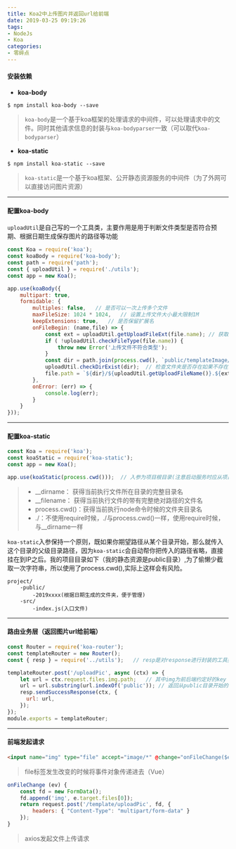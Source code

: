 ```yaml
---
title: Koa2中上传图片并返回url给前端
date: 2019-03-25 09:19:26
tags:
- NodeJs
- Koa
categories:
- 零碎点
---
```


#### 安装依赖

- **koa-body**

``` shell
$ npm install koa-body --save
```

> ``koa-body``是一个基于koa框架的处理请求的中间件，可以处理请求中的文件。同时其他请求信息的封装与``koa-bodyparser``一致（可以取代``koa-bodyparser``）

- **koa-static**

``` shell
$ npm install koa-static --save
```

> ``koa-static``是一个基于koa框架、公开静态资源服务的中间件（为了外网可以直接访问图片资源）

***

#### 配置koa-body

``uploadUtil``是自己写的一个工具类，主要作用是用于判断文件类型是否符合预期、根据日期生成保存图片的路径等功能

``` javascript
const Koa = require('koa');
const koaBody = require('koa-body');
const path = require('path');
const { uploadUtil } = require('./utils');
const app = new Koa();

app.use(koaBody({
    multipart: true,
    formidable: {
        multiples: false,   // 是否可以一次上传多个文件
        maxFileSize: 1024 * 1024,   // 设置上传文件大小最大限制1M
        keepExtensions: true,   // 是否保留扩展名
        onFileBegin: (name,file) => {
            const ext = uploadUtil.getUploadFileExt(file.name); // 获取文件后缀
            if ( !uploadUtil.checkFileType(file.name)) {
                throw new Error('上传文件不符合类型');
            }
            const dir = path.join(process.cwd(), `public/templateImage/${uploadUtil.getUploadDirName()}`);  // 最终要保存到的文件夹目录
            uploadUtil.checkDirExist(dir);  // 检查文件夹是否存在如果不存在则新建文件夹
            file.path = `${dir}/${uploadUtil.getUploadFileName()}.${ext}`;  // 重新覆盖 file.path 属性
        },
        onError: (err) => {
            console.log(err);
        }
    }
}));
```

***

#### 配置koa-static

``` javascript
const Koa = require('koa');
const koaStatic = require('koa-static');
const app = new Koa();

app.use(koaStatic(process.cwd()));  // 入参为项目根目录(注意启动服务时应从项目根目录启动)
```

> - __dirname： 获得当前执行文件所在目录的完整目录名
> - __filename： 获得当前执行文件的带有完整绝对路径的文件名
> - process.cwd()：获得当前执行node命令时候的文件夹目录名
> - ./：不使用require时候，./与process.cwd()一样，使用require时候，与__dirname一样

``koa-static``入参保持一个原则，既如果你期望路径从某个目录开始，那么就传入这个目录的父级目录路径，因为``koa-static``会自动帮你把传入的路径省略，直接挂在到IP之后。我的项目目录如下（我的静态资源是public目录）,为了偷懒少截取一次字符串，所以使用了process.cwd(),实际上这样会有风险。

```
project/
    -public/
        -2019xxxx(根据日期生成的文件夹，便于管理)
    -src/
        -index.js(入口文件)
```

***

#### 路由业务层（返回图片url给前端）

``` javascript
const Router = require('koa-router');
const templateRouter = new Router();
const { resp } = require('../utils');   // resp是对response进行封装的工具类

templateRouter.post('/uploadPic', async (ctx) => {
    let url = ctx.request.files.img.path;   // 其中img为前后端约定好的key
    url = url.substring(url.indexOf('public')); // 返回从public目录开始的相对路径
    resp.sendSuccessResponse(ctx, {
      url: url,
    });
});
module.exports = templateRouter;
```

***

#### 前端发起请求

``` html
<input name="img" type="file" accept="image/*" @change="onFileChange($event)" style="display: none">
```

> file标签发生改变的时候将事件对象传递进去（Vue）

``` javascript
onFileChange (ev) {
    const fd = new FormData();
    fd.append('img', e.target.files[0]);
    return request.post('/template/uploadPic', fd, {
        headers: { "Content-Type": "multipart/form-data" }
    });
}
```

> axios发起文件上传请求